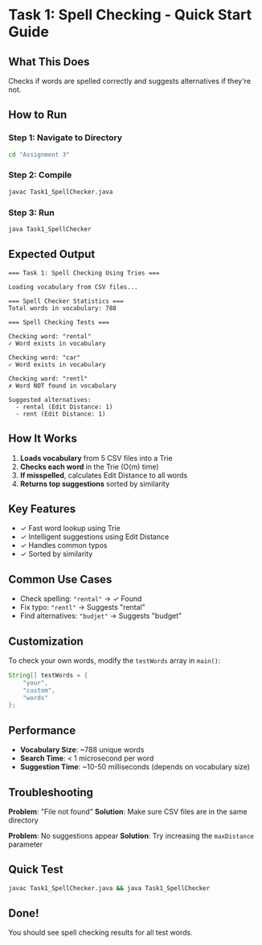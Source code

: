 # Task 1: Spell Checking - Quick Start Guide

## What This Does
Checks if words are spelled correctly and suggests alternatives if they're not.

## How to Run

### Step 1: Navigate to Directory
```bash
cd "Assignment 3"
```

### Step 2: Compile
```bash
javac Task1_SpellChecker.java
```

### Step 3: Run
```bash
java Task1_SpellChecker
```

## Expected Output

```
=== Task 1: Spell Checking Using Tries ===

Loading vocabulary from CSV files...

=== Spell Checker Statistics ===
Total words in vocabulary: 788

=== Spell Checking Tests ===

Checking word: "rental"
✓ Word exists in vocabulary

Checking word: "car"
✓ Word exists in vocabulary

Checking word: "rentl"
✗ Word NOT found in vocabulary

Suggested alternatives:
  - rental (Edit Distance: 1)
  - rent (Edit Distance: 1)
```

## How It Works

1. **Loads vocabulary** from 5 CSV files into a Trie
2. **Checks each word** in the Trie (O(m) time)
3. **If misspelled**, calculates Edit Distance to all words
4. **Returns top suggestions** sorted by similarity

## Key Features

- ✓ Fast word lookup using Trie
- ✓ Intelligent suggestions using Edit Distance
- ✓ Handles common typos
- ✓ Sorted by similarity

## Common Use Cases

- Check spelling: `"rental"` → ✓ Found
- Fix typo: `"rentl"` → Suggests "rental"
- Find alternatives: `"budjet"` → Suggests "budget"

## Customization

To check your own words, modify the `testWords` array in `main()`:

```java
String[] testWords = {
    "your",
    "custom",
    "words"
};
```

## Performance

- **Vocabulary Size**: ~788 unique words
- **Search Time**: < 1 microsecond per word
- **Suggestion Time**: ~10-50 milliseconds (depends on vocabulary size)

## Troubleshooting

**Problem**: "File not found"
**Solution**: Make sure CSV files are in the same directory

**Problem**: No suggestions appear
**Solution**: Try increasing the `maxDistance` parameter

## Quick Test
```bash
javac Task1_SpellChecker.java && java Task1_SpellChecker
```

## Done!
You should see spell checking results for all test words.
